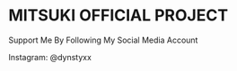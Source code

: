 MITSUKI OFFICIAL PROJECT
========================

Support Me By Following My Social Media Account

Instagram: @dynstyxx
